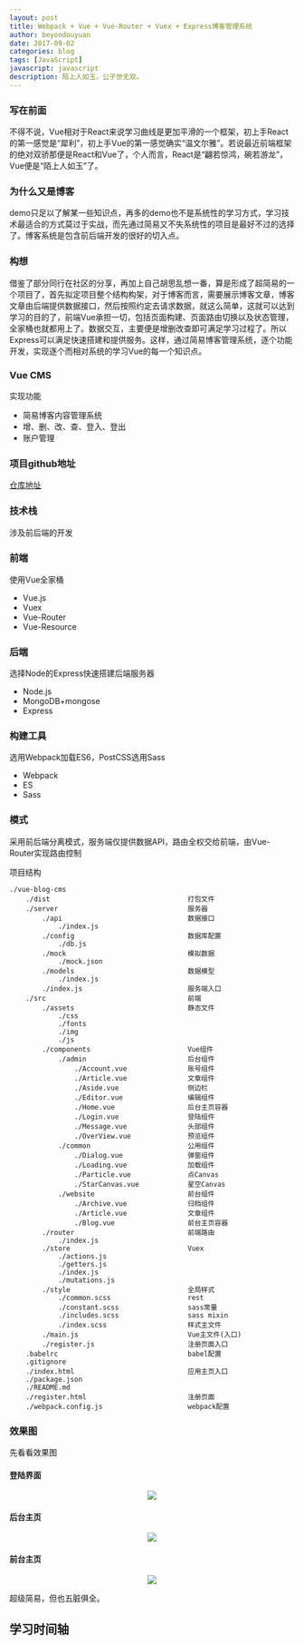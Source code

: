```yaml
---
layout: post
title: Webpack + Vue + Vue-Router + Vuex + Express博客管理系统
author: beyondouyuan
date: 2017-09-02
categories: blog
tags: [JavaScript]
javascript: javascript
description: 陌上人如玉，公子世无双。
---
```



### 写在前面

不得不说，Vue相对于React来说学习曲线是更加平滑的一个框架，初上手React的第一感觉是“犀利”，初上手Vue的第一感觉确实“温文尔雅”。若说最近前端框架的绝对双骄那便是React和Vue了，个人而言，React是“翩若惊鸿，碗若游龙”，Vue便是“陌上人如玉”了。

### 为什么又是博客

demo只足以了解某一些知识点，再多的demo也不是系统性的学习方式，学习技术最适合的方式莫过于实战，而先通过简易又不失系统性的项目是最好不过的选择了。博客系统是包含前后端开发的很好的切入点。

### 构想

借鉴了部分同行在社区的分享，再加上自己胡思乱想一番，算是形成了超简易的一个项目了，首先拟定项目整个结构构架，对于博客而言，需要展示博客文章，博客文章由后端提供数据接口，然后按照约定去请求数据，就这么简单，这就可以达到学习的目的了，前端Vue承担一切，包括页面构建、页面路由切换以及状态管理，全家桶也就都用上了。数据交互，主要便是增删改查即可满足学习过程了。所以Express可以满足快速搭建和提供服务。这样，通过简易博客管理系统，逐个功能开发，实现逐个而相对系统的学习Vue的每一个知识点。

### Vue CMS

实现功能

- 简易博客内容管理系统
- 增、删、改、查、登入、登出
- 账户管理

### 项目github地址

[仓库地址](https://github.com/beyondouyuan/vue-blog-cms)

### 技术栈

涉及前后端的开发

### 前端

使用Vue全家桶

- Vue.js
- Vuex
- Vue-Router
- Vue-Resource

### 后端

选择Node的Express快速搭建后端服务器

- Node.js
- MongoDB+mongose
- Express

### 构建工具

选用Webpack加载ES6，PostCSS选用Sass

- Webpack
- ES
- Sass

### 模式

采用前后端分离模式，服务端仅提供数据API，路由全权交给前端，由Vue-Router实现路由控制

项目结构

    ./vue-blog-cms
        ./dist                                  打包文件
        ./server                                服务器
            ./api                               数据接口
                ./index.js
            ./config                            数据库配置
                ./db.js
            ./mock                              模拟数据
                ./mock.json
            ./models                            数据模型
                ./index.js
            ./index.js                          服务端入口
        ./src                                   前端
            ./assets                            静态文件
                ./css
                ./fonts
                ./img
                ./js
            ./components                        Vue组件
                ./admin                         后台组件
                    ./Account.vue               账号组件
                    ./Article.vue               文章组件
                    ./Aside.vue                 侧边栏
                    ./Editor.vue                编辑组件
                    ./Home.vue                  后台主页容器
                    ./Login.vue                 登陆组件
                    ./Message.vue               头部组件
                    ./OverView.vue              预览组件
                ./common                        公用组件
                    ./Dialog.vue                弹窗组件
                    ./Loading.vue               加载组件
                    ./Particle.vue              点Canvas
                    ./StarCanvas.vue            星空Canvas
                ./website                       前台组件
                    ./Archive.vue               归档组件
                    ./Article.vue               文章组件
                    ./Blog.vue                  前台主页容器
            ./router                            前端路由
                ./index.js
            ./store                             Vuex
                ./actions.js
                ./getters.js
                ./index.js
                ./mutations.js
            ./style                             全局样式
                ./common.scss                   rest
                ./constant.scss                 sass常量
                ./includes.scss                 sass mixin
                ./index.scss                    样式主文件
            ./main.js                           Vue主文件(入口)
            ./register.js                       注册页面入口
        .babelrc                                babel配置
        .gitignore
        ./index.html                            应用主页入口
        ./package.json
        ./README.md
        ./register.html                         注册页面
        ./webpack.config.js                     webpack配置

### 效果图

先看看效果图

#### 登陆界面


<center>
<p><img src="https://beyondouyuan.github.io/img/vue/login.png" align="center"></p>
</center>


#### 后台主页

<center>
<p><img src="https://beyondouyuan.github.io/img/vue/admin.png" align="center"></p>
</center>


#### 前台主页

<center>
<p><img src="https://beyondouyuan.github.io/img/vue/blog.png" align="center"></p>
</center>

超级简易，但也五脏俱全。

## 学习时间轴







